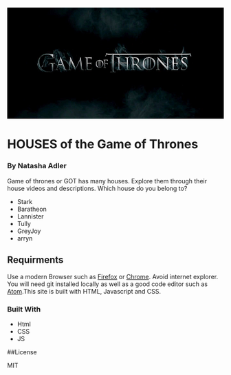 ![Game of Thrones Banner](images/thronesBanner.jpg "GameofThronesBanner")
# HOUSES of the Game of Thrones

### By Natasha Adler

Game of thrones or GOT has many houses. Explore them through their house videos and descriptions. Which house do you belong to?

<ul>
<li>Stark</li>
<li>Baratheon</li>
<li>Lannister</li>
<li>Tully</li>
<li>GreyJoy</li>
<li>arryn</li>
</ul>

## Requirments

Use a modern Browser such as [Firefox](https://www.mozilla.org/en-CA/firefox/new/) or [Chrome](https://www.google.ca/chrome/?brand=CHBD&gclsrc=aw.ds&&gclid=CjwKCAjw29vsBRAuEiwA9s-0B6zIdw5_qV4ETvbcN4042nlkfk9YggWT_DI1vM4UH4vWB2I0pdWUdhoCBWoQAvD_BwE). Avoid internet explorer. You will need git installed locally as well as a good code editor such as [Atom](https://atom.io/).This site is built with HTML, Javascript and CSS.

### Built With

<ul>
	<li>Html</li>
	<li>CSS</li>
	<li>JS</li>
</ul>

##License

MIT
